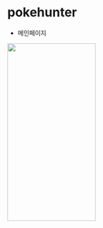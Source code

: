 # pokehunter

* 메인페이지

<img src = "https://user-images.githubusercontent.com/84447486/177532561-8a6ff637-e2b6-4687-a582-253ad21fc6cf.jpg" width="200" height="400"/>
